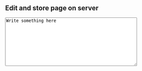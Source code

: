 ## Edit and store page on server

<textarea class="tinymce-text" name="serverpage" rows="10" cols="50">Write something here</textarea>

